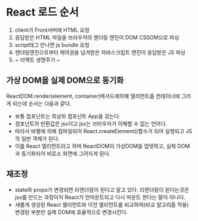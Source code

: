# React 로드 순서

1. client가 Front서버에 HTML 요청
2. 응답받은 HTML 파일을 브라우저의 렌더링 엔진이 DOM CSSOM으로 파싱
3. script태그 만나면 js bundle 요청
4. 렌더링엔진으로부터 제어권을 넘겨받은 자바스크립트 엔진이 응답받은 JS 파싱
5. ~ 리액트 생명주기 ~

## 가상 DOM을 실제 DOM으로 동기화 
ReactDOM.render(element, container)메서드에의해 엘리먼트를 컨테이너에 그리게 되는데 순서는 다음과 같다.
- 보통 컴포넌트는 최상위 컴포넌트 App을 갖는다. 
- 컴포넌트의 반환값은 jsx이고 jsx는 브라우저가 이해할 수 없는 언어다. 
- 따라서 바벨에 의해 컴파일되어  React.createElement()함수가 되어 실행되고 JS의 일반 객체가 된다. 
- 이를 React 엘리먼트라고 하며 ReactDOM이 가상DOM을 업뎃하고, 실제 DOM과 동기화되어 비로소 화면에 그려지게 된다. 

## 재조정 
- state와 props가 변경되면 리렌더링이 된다고 알고 있다. 
리렌더링이 된다는것은 jsx를 만드는 과정이지 React가 언마운트되고 다시 마운트 한다는 말이 아니다. 
- 새롭게 생성된 React 엘리먼트와 이전 엘리먼트를 비교하여(비교 알고리즘 적용) 변경된 부분만 실제 DOM에 효율적으로 변경시킨다. 